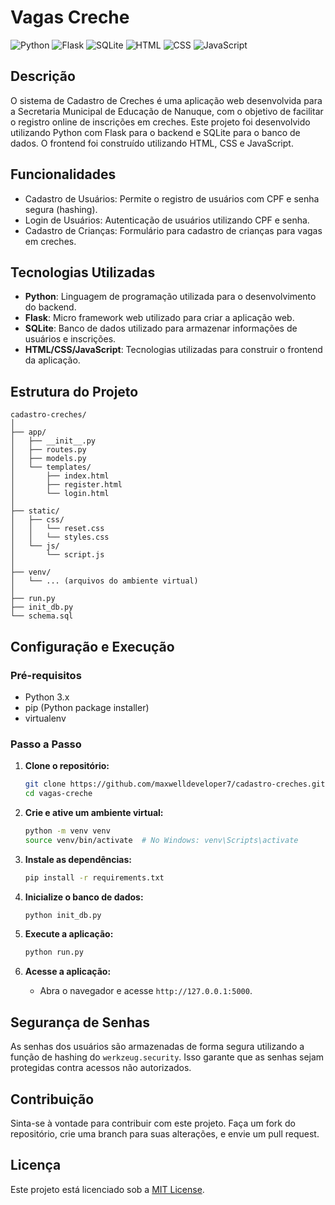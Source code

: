 # Vagas Creche

![Python](https://img.shields.io/badge/Python-3.10.12-green)
![Flask](https://img.shields.io/badge/Flask-3.0.3-black)
![SQLite](https://img.shields.io/badge/SQLite-3.0-grey)
![HTML](https://img.shields.io/badge/HTML-5-orange)
![CSS](https://img.shields.io/badge/CSS-3-blue)
![JavaScript](https://img.shields.io/badge/JavaScript-ES6-yellow)

## Descrição

O sistema de Cadastro de Creches é uma aplicação web desenvolvida para a Secretaria Municipal de Educação de Nanuque, com o objetivo de facilitar o registro online de inscrições em creches. Este projeto foi desenvolvido utilizando Python com Flask para o backend e SQLite para o banco de dados. O frontend foi construído utilizando HTML, CSS e JavaScript.

## Funcionalidades

- Cadastro de Usuários: Permite o registro de usuários com CPF e senha segura (hashing).
- Login de Usuários: Autenticação de usuários utilizando CPF e senha.
- Cadastro de Crianças: Formulário para cadastro de crianças para vagas em creches.

## Tecnologias Utilizadas

- **Python**: Linguagem de programação utilizada para o desenvolvimento do backend.
- **Flask**: Micro framework web utilizado para criar a aplicação web.
- **SQLite**: Banco de dados utilizado para armazenar informações de usuários e inscrições.
- **HTML/CSS/JavaScript**: Tecnologias utilizadas para construir o frontend da aplicação.

## Estrutura do Projeto

```plaintext
cadastro-creches/
│
├── app/
│   ├── __init__.py
│   ├── routes.py
│   ├── models.py
│   └── templates/
│       ├── index.html
│       ├── register.html
│       └── login.html
│
├── static/
│   ├── css/
│   │   └── reset.css
│   │   └── styles.css
│   └── js/
│       └── script.js
│
├── venv/
│   └── ... (arquivos do ambiente virtual)
│
├── run.py
├── init_db.py
└── schema.sql
```
## Configuração e Execução

### Pré-requisitos

- Python 3.x
- pip (Python package installer)
- virtualenv

### Passo a Passo

1. **Clone o repositório:**
   ```bash
   git clone https://github.com/maxwelldeveloper7/cadastro-creches.git
   cd vagas-creche
   ```

2. **Crie e ative um ambiente virtual:**
   ```bash
   python -m venv venv
   source venv/bin/activate  # No Windows: venv\Scripts\activate
   ```

3. **Instale as dependências:**
   ```bash
   pip install -r requirements.txt
   ```

4. **Inicialize o banco de dados:**
   ```bash
   python init_db.py
   ```

5. **Execute a aplicação:**
   ```bash
   python run.py
   ```

6. **Acesse a aplicação:**
   - Abra o navegador e acesse `http://127.0.0.1:5000`.

## Segurança de Senhas

As senhas dos usuários são armazenadas de forma segura utilizando a função de hashing do `werkzeug.security`. Isso garante que as senhas sejam protegidas contra acessos não autorizados.

## Contribuição

Sinta-se à vontade para contribuir com este projeto. Faça um fork do repositório, crie uma branch para suas alterações, e envie um pull request.

## Licença

Este projeto está licenciado sob a [MIT License](LICENSE).